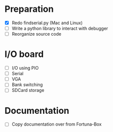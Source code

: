 # Preparation
- [x] Redo findserial.py (Mac and Linux)
- [ ] Write a python library to interact with debugger
- [ ] Reorganize source code

# I/O board
- [ ] I/O using PIO
- [ ] Serial
- [ ] VGA
- [ ] Bank switching
- [ ] SDCard storage

# Documentation
- [ ] Copy documentation over from Fortuna-Box
